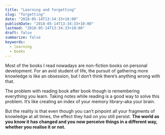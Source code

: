 ```yaml
---
title: "Learning and forgetting"
slug: "forgetting"
date: "2018-05-14T13:34:33+10:00"
publishDate: "2018-05-14T13:34:33+10:00"
lastmod: "2018-05-14T13:34:33+10:00"
draft: false
summarize: false
keywords:
  - learning
  - books
---
```


Most of the books I read nowadays are non-fiction books on personal development. For an avid student of life, the pursuit of gathering more knowledge is like an obsession, but I don’t think there’s anything wrong with that.

The problem with reading book after book though is remembering everything you learn. Taking notes while reading is a good way to solve this problem. It’s like creating an index of your memory library–aka your brain.

But the reality is that even though you can’t pinpoint all your fragments of knowledge at all times, the effect they had on you still persist. **The world as you know it has changed and you now perceive things in a different way, whether you realise it or not.**
